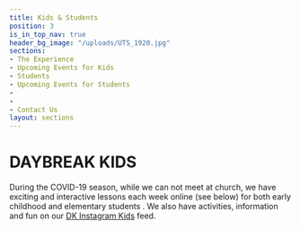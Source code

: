 ```yaml
---
title: Kids & Students
position: 3
is_in_top_nav: true
header_bg_image: "/uploads/UTS_1920.jpg"
sections:
- The Experience
- Upcoming Events for Kids
- Students
- Upcoming Events for Students
- 
- 
- Contact Us
layout: sections
---
```


# **DAYBREAK KIDS**

During the COVID-19 season, while we can not meet at church, we have exciting and interactive lessons each week online (see below) for both early childhood and elementary students .  We also have activities, information and fun on our [DK Instagram Kids](https://www.instagram.com/daybreak.kids/) feed.